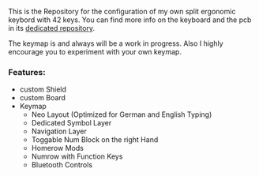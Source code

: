 This is the Repository for the configuration of my own split ergonomic keybord with 42 keys.
You can find more info on the keyboard and the pcb in its [dedicated repository](https://github.com/ooJaan/Fistboard).

The keymap is and always will be a work in progress. Also I highly encourage you to experiment with your own keymap.

### Features:
- custom Shield
- custom Board
- Keymap
  - Neo Layout (Optimized for German and English Typing)
  - Dedicated Symbol Layer 
  - Navigation Layer
  - Toggable Num Block on the right Hand
  - Homerow Mods
  - Numrow with Function Keys
  - Bluetooth Controls
  
